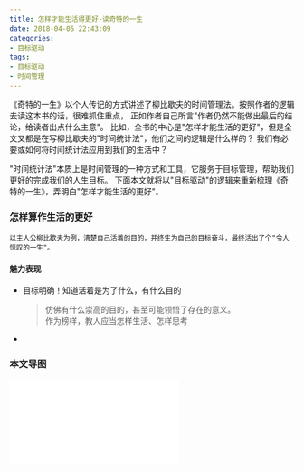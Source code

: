 ```yaml
---
title: 怎样才能生活得更好-读奇特的一生
date: 2018-04-05 22:43:09
categories: 
- 目标驱动
tags:
- 目标驱动
- 时间管理
---
```


《奇特的一生》以个人传记的方式讲述了柳比歇夫的时间管理法。按照作者的逻辑去读这本书的话，很难抓住重点，
正如作者自己所言"作者仍然不能做出最后的结论，给读者出点什么主意"。
比如，全书的中心是"怎样才能生活的更好"，但是全文又都是在写柳比歇夫的"时间统计法"，他们之间的逻辑是什么样的？
我们有必要或如何将时间统计法应用到我们的生活中？

"时间统计法"本质上是时间管理的一种方式和工具，它服务于目标管理，帮助我们更好的完成我们的人生目标。
下面本文就将以"目标驱动"的逻辑来重新梳理《奇特的一生》，弄明白"怎样才能生活的更好"。
<!-- more --> 

### 怎样算作生活的更好
    以主人公柳比歇夫为例，清楚自己活着的目的，并终生为自己的目标奋斗，最终活出了个"令人惊叹的一生"。
 #### 魅力表现
 > 
 * 目标明确！知道活着是为了什么，有什么目的
    > 仿佛有什么崇高的目的，甚至可能领悟了存在的意义。   
    作为榜样，教人应当怎样生活、怎样思考
 * 

### 本文导图
![奇特的一生](/images/怎样才能生活得更好.pdf)
